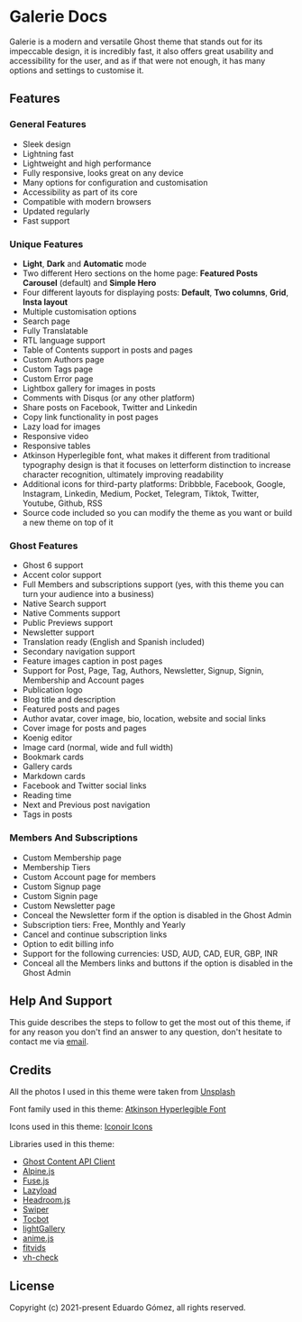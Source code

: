 # Galerie Docs

Galerie is a modern and versatile Ghost theme that stands out for its impeccable design, it is incredibly fast, it also offers great usability and accessibility for the user, and as if that were not enough, it has many options and settings to customise it.

## Features

### General Features

* Sleek design
* Lightning fast
* Lightweight and high performance
* Fully responsive, looks great on any device
* Many options for configuration and customisation
* Accessibility as part of its core
* Compatible with modern browsers
* Updated regularly
* Fast support

### Unique Features

* **Light**, **Dark** and **Automatic** mode
* Two different Hero sections on the home page: **Featured Posts Carousel** (default) and **Simple Hero**
* Four different layouts for displaying posts: **Default**, **Two columns**, **Grid**, **Insta layout**
* Multiple customisation options
* Search page
* Fully Translatable
* RTL language support
* Table of Contents support in posts and pages
* Custom Authors page
* Custom Tags page
* Custom Error page
* Lightbox gallery for images in posts
* Comments with Disqus (or any other platform)
* Share posts on Facebook, Twitter and Linkedin
* Copy link functionality in post pages
* Lazy load for images
* Responsive video
* Responsive tables
* Atkinson Hyperlegible font, what makes it different from traditional typography design is that it focuses on letterform distinction to increase character recognition, ultimately improving readability
* Additional icons for third-party platforms: Dribbble, Facebook, Google, Instagram, Linkedin, Medium, Pocket, Telegram, Tiktok, Twitter, Youtube, Github, RSS
* Source code included so you can modify the theme as you want or build a new theme on top of it

### Ghost Features

* Ghost 6 support
* Accent color support
* Full Members and subscriptions support (yes, with this theme you can turn your audience into a business)
* Native Search support
* Native Comments support
* Public Previews support
* Newsletter support
* Translation ready (English and Spanish included)
* Secondary navigation support
* Feature images caption in post pages
* Support for Post, Page, Tag, Authors, Newsletter, Signup, Signin, Membership and Account pages
* Publication logo
* Blog title and description
* Featured posts and pages
* Author avatar, cover image, bio, location, website and social links
* Cover image for posts and pages
* Koenig editor
* Image card (normal, wide and full width)
* Bookmark cards
* Gallery cards
* Markdown cards
* Facebook and Twitter social links
* Reading time
* Next and Previous post navigation
* Tags in posts

### Members And Subscriptions

* Custom Membership page
* Membership Tiers
* Custom Account page for members
* Custom Signup page
* Custom Signin page
* Custom Newsletter page
* Conceal the Newsletter form if the option is disabled in the Ghost Admin
* Subscription tiers: Free, Monthly and Yearly
* Cancel and continue subscription links
* Option to edit billing info
* Support for the following currencies: USD, AUD, CAD, EUR, GBP, INR
* Conceal all the Members links and buttons if the option is disabled in the Ghost Admin

## Help And Support

This guide describes the steps to follow to get the most out of this theme, if for any reason you don't find an answer to any question, don't hesitate to contact me via [email](mailto:this.eduardo@gmail.com).

## Credits

All the photos I used in this theme were taken from [Unsplash](https://unsplash.com)

Font family used in this theme: [Atkinson Hyperlegible Font](https://brailleinstitute.org/freefont)

Icons used in this theme: [Iconoir Icons](https://iconoir.com/)

Libraries used in this theme:

* [Ghost Content API Client](https://ghost.org/docs/content-api/javascript/)
* [Alpine.js](https://alpinejs.dev/)
* [Fuse.js](https://fusejs.io/)
* [Lazyload](https://github.com/verlok/vanilla-lazyload)
* [Headroom.js](https://wicky.nillia.ms/headroom.js/)
* [Swiper](https://swiperjs.com/)
* [Tocbot](https://tscanlin.github.io/tocbot/)
* [lightGallery](https://www.lightgalleryjs.com/)
* [anime.js](https://animejs.com/)
* [fitvids](http://fitvidsjs.com/)
* [vh-check](https://github.com/Hiswe/vh-check)

## License

Copyright (c) 2021-present Eduardo Gómez, all rights reserved.
